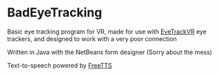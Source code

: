 # BadEyeTracking
Basic eye tracking program for VR, made for use with [EyeTrackVR](https://github.com/RedHawk989/EyeTrackVR) eye trackers, and designed to work with a very poor connection

Written in Java with the NetBeans form designer (Sorry about the mess)

Text-to-speech powered by [FreeTTS](https://github.com/JVoiceXML/FreeTTS)